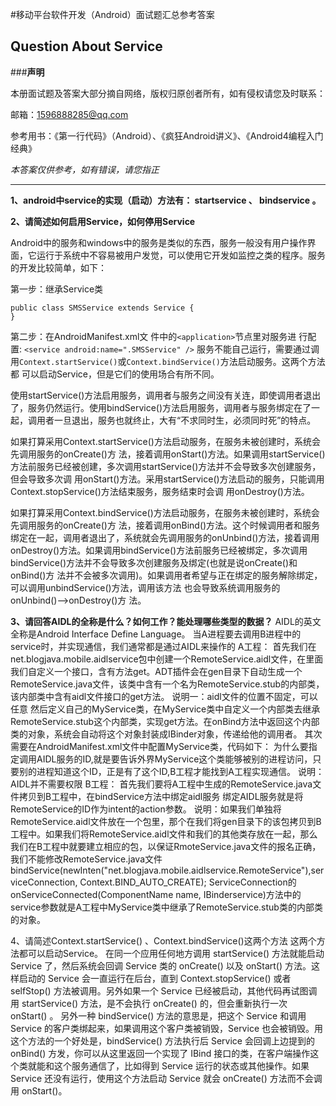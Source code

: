 #移动平台软件开发（Android）面试题汇总参考答案

## Question About Service

###**声明**

本册面试题及答案大部分摘自网络，版权归原创者所有，如有侵权请您及时联系：

邮箱：1596888285@qq.com

参考用书：《第一行代码》（Android）、《疯狂Android讲义》、《Android4编程入门经典》

*本答案仅供参考，如有错误，请您指正*


---
**1、android中service的实现（启动）方法有：  startservice  、  bindservice  。**

**2、请简述如何启用Service，如何停用Service**

Android中的服务和windows中的服务是类似的东西，服务一般没有用户操作界面，它运行于系统中不容易被用户发觉，可以使用它开发如监控之类的程序。服务的开发比较简单，如下：

第一步：继承Service类
```
public class SMSService extends Service {
}
```
第二步：在AndroidManifest.xml文 件中的```<application>```节点里对服务进 行配置:
```<service android:name=".SMSService" />```
服务不能自己运行，需要通过调用```Context.startService()```或```Context.bindService()```方法启动服务。这两个方法都 可以启动Service，但是它们的使用场合有所不同。

使用startService()方法启用服务，调用者与服务之间没有关连，即使调用者退出了，服务仍然运行。使用bindService()方法启用服务，调用者与服务绑定在了一起，调用者一旦退出，服务也就终止，大有“不求同时生，必须同时死”的特点。

如果打算采用Context.startService()方法启动服务，在服务未被创建时，系统会先调用服务的onCreate()方 法，接着调用onStart()方法。如果调用startService()方法前服务已经被创建，多次调用startService()方法并不会导致多次创建服务，但会导致多次调 用onStart()方法。采用startService()方法启动的服务，只能调用Context.stopService()方法结束服务，服务结束时会调 用onDestroy()方法。

如果打算采用Context.bindService()方法启动服务，在服务未被创建时，系统会先调用服务的onCreate()方 法，接着调用onBind()方法。这个时候调用者和服务绑定在一起，调用者退出了，系统就会先调用服务的onUnbind()方法，接着调用onDestroy()方法。如果调用bindService()方法前服务已经被绑定，多次调用bindService()方法并不会导致多次创建服务及绑定(也就是说onCreate()和onBind()方 法并不会被多次调用)。如果调用者希望与正在绑定的服务解除绑定，可以调用unbindService()方法，调用该方法 也会导致系统调用服务的onUnbind()-->onDestroy()方 法。

**3、请回答AIDL的全称是什么？如何工作？能处理哪些类型的数据？**
AIDL的英文全称是Android Interface Define Language。
当A进程要去调用B进程中的service时，并实现通信，我们通常都是通过AIDL来操作的
A工程：
首先我们在net.blogjava.mobile.aidlservice包中创建一个RemoteService.aidl文件，在里面我们自定义一个接口，含有方法get。ADT插件会在gen目录下自动生成一个RemoteService.java文件，该类中含有一个名为RemoteService.stub的内部类，该内部类中含有aidl文件接口的get方法。
说明一：aidl文件的位置不固定，可以任意
然后定义自己的MyService类，在MyService类中自定义一个内部类去继承RemoteService.stub这个内部类，实现get方法。在onBind方法中返回这个内部类的对象，系统会自动将这个对象封装成IBinder对象，传递给他的调用者。
其次需要在AndroidManifest.xml文件中配置MyService类，代码如下：
为什么要指定调用AIDL服务的ID,就是要告诉外界MyService这个类能够被别的进程访问，只要别的进程知道这个ID，正是有了这个ID,B工程才能找到A工程实现通信。
说明：AIDL并不需要权限
B工程：
首先我们要将A工程中生成的RemoteService.java文件拷贝到B工程中，在bindService方法中绑定aidl服务
绑定AIDL服务就是将RemoteService的ID作为intent的action参数。
说明：如果我们单独将RemoteService.aidl文件放在一个包里，那个在我们将gen目录下的该包拷贝到B工程中。如果我们将RemoteService.aidl文件和我们的其他类存放在一起，那么我们在B工程中就要建立相应的包，以保证RmoteService.java文件的报名正确，我们不能修改RemoteService.java文件
bindService(newInten("net.blogjava.mobile.aidlservice.RemoteService"),serviceConnection, Context.BIND_AUTO_CREATE);
ServiceConnection的onServiceConnected(ComponentName name, IBinderservice)方法中的service参数就是A工程中MyService类中继承了RemoteService.stub类的内部类的对象。

4、请简述Context.startService() 、Context.bindService()这两个方法
这两个方法都可以启动Service。
在同一个应用任何地方调用 startService() 方法就能启动 Service 了，然后系统会回调 Service 类的 onCreate() 以及 onStart() 方法。这样启动的 Service 会一直运行在后台，直到 Context.stopService() 或者 selfStop() 方法被调用。另外如果一个 Service 已经被启动，其他代码再试图调用 startService() 方法，是不会执行 onCreate() 的，但会重新执行一次 onStart() 。
另外一种 bindService() 方法的意思是，把这个 Service 和调用 Service 的客户类绑起来，如果调用这个客户类被销毁，Service 也会被销毁。用这个方法的一个好处是，bindService() 方法执行后 Service 会回调上边提到的 onBind() 方发，你可以从这里返回一个实现了 IBind 接口的类，在客户端操作这个类就能和这个服务通信了，比如得到 Service 运行的状态或其他操作。如果 Service 还没有运行，使用这个方法启动 Service 就会 onCreate() 方法而不会调用 onStart()。


